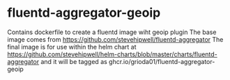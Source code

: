 # fluentd-aggregator-geoip
Contains dockerfile to create a fluentd image wiht geoip plugin
The base image comes from  https://github.com/stevehipwell/fluentd-aggregator
The final image is for use within the helm chart at https://github.com/stevehipwell/helm-charts/blob/master/charts/fluentd-aggregator
and it will be tagged as ghcr.io/grioda01/fluentd-aggregator-geoip